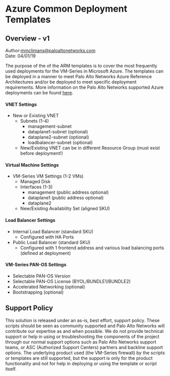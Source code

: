 # Azure Common Deployment Templates

## Overview - v1
Author:mmclimans@paloaltonetworks.com</br>
Date: 04/01/19

The purpose of the of the ARM templates is to cover the most frequently used deployments for the VM-Series in Microsoft Azure.  The templates can be deployed in a manner to meet Palo Alto Networks Azure Reference Architectures and/or be deployed to meet specific deployment requirements.  More information on the Palo Alto Networks supported Azure deployments can be found [here](https://live.paloaltonetworks.com/t5/Microsoft-Azure/ct-p/Azure).
#### VNET Settings
* New or Existing VNET
   * Subnets (1-4)
      * management-subnet
      * dataplane1-subnet (optional)
      * dataplane2-subnet (optional)
      * loadbalancer-subnet (optional)
   * New/Existing VNET can be in different Resource Group (must exist before deployment!)
#### Virtual Machine Settings
* VM-Series VM Settings (1-2 VMs)
   * Managed Disk
   * Interfaces (1-3)
      * management (public address optional)
      * dataplane1 (public address optional)
      * dataplane2 
   * New/Existing Availability Set (aligned SKU)
#### Load Balancer Settings
* Internal Load Balancer (standard SKU)
   * Configured with HA Ports
* Public Load Balancer (standard SKU)
   * Configured with 1 frontend address and various load balancing ports (defined at deployment)
#### VM-Series PAN-OS Settings
   * Selectable PAN-OS Version
   * Selectable PAN-OS License (BYOL/BUNDLE1/BUNDLE2)
   * Accelerated Networking (optional)
   * Bootstrapping (optional)

## Support Policy
This solution is released under an as-is, best effort, support policy. These scripts should be seen as community supported and Palo Alto Networks will contribute our expertise as and when possible. We do not provide technical support or help in using or troubleshooting the components of the project through our normal support options such as Palo Alto Networks support teams, or ASC (Authorized Support Centers) partners and backline support options. The underlying product used (the VM-Series firewall) by the scripts or templates are still supported, but the support is only for the product functionality and not for help in deploying or using the template or script itself.


